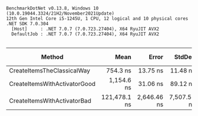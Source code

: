 ```

BenchmarkDotNet v0.13.8, Windows 10 (10.0.19044.3324/21H2/November2021Update)
12th Gen Intel Core i5-1245U, 1 CPU, 12 logical and 10 physical cores
.NET SDK 7.0.304
  [Host]     : .NET 7.0.7 (7.0.723.27404), X64 RyuJIT AVX2
  DefaultJob : .NET 7.0.7 (7.0.723.27404), X64 RyuJIT AVX2


```
| Method                       | Mean         | Error       | StdDev      | Median       | Ratio    | RatioSD | Rank | Gen0    | Allocated | Alloc Ratio |
|----------------------------- |-------------:|------------:|------------:|-------------:|---------:|--------:|-----:|--------:|----------:|------------:|
| CreateItemsTheClassicalWay   |     754.3 ns |    13.75 ns |    11.48 ns |     757.7 ns | baseline |         |    1 |  1.0223 |   6.27 KB |             |
| CreateItemsWithActivatorGood |   1,154.6 ns |    31.06 ns |    89.12 ns |   1,124.0 ns |     +57% |    9.3% |    2 |  1.0166 |   6.24 KB |         -0% |
| CreateItemsWithActivatorBad  | 121,478.1 ns | 2,646.46 ns | 7,507.56 ns | 119,207.0 ns | +15,776% |    5.1% |    3 | 10.1318 |  62.68 KB |       +900% |

